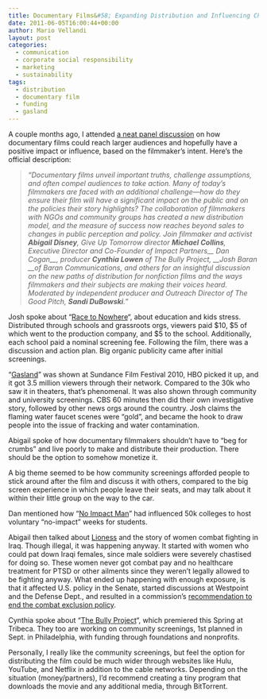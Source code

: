 ```yaml
---
title: Documentary Films&#58; Expanding Distribution and Influencing Change
date: 2011-06-05T16:00:44+00:00
author: Mario Vellandi
layout: post
categories:
  - communication
  - corporate social responsibility
  - marketing
  - sustainability
tags:
  - distribution
  - documentary film
  - funding
  - gasland
---
```

A couple months ago, I attended [a neat panel discussion](http://www.tribecafilm.com/filmguide/tribeca_talks_industry_-_are_documentary_films_changing_the_world-film36880.html) on how documentary films could reach larger audiences and hopefully have a positive impact or influence, based on the filmmaker&#8217;s intent. Here&#8217;s the official description:

> *&#8220;Documentary films unveil important truths, challenge assumptions, and often compel audiences to take action. Many of today&#8217;s filmmakers are faced with an additional challenge—how do they ensure their film will have a significant impact on the public and on the policies their story highlights? The collaboration of filmmakers with NGOs and community groups has created a new distribution model, and the measure of success now reaches beyond sales to changes in public perception and policy. Join filmmaker and activist __Abigail Disney__, Give Up Tomorrow director __Michael Collins__, Executive Director and Co-Founder of Impact Partners__ Dan Cogan__, producer __Cynthia Lowen__ of The Bully Project, __Josh Baran __of Baran Communications, and others for an insightful discussion on the new paths of distribution for nonfiction films and the ways filmmakers and their subjects are making their voices heard. Moderated by independent producer and Outreach Director of The Good Pitch, __Sandi DuBowski__.&#8221;*

Josh spoke about &#8220;[Race to Nowhere](http://www.racetonowhere.com/)&#8220;, about education and kids stress. Distributed through schools and grassroots orgs, viewers paid $10, $5 of which went to the production company, and $5 to the school. Additionally, each school paid a nominal screening fee. Following the film, there was a discussion and action plan. Big organic publicity came after initial screenings.

&#8220;[Gasland](http://gaslandthemovie.com/)&#8221; was shown at Sundance Film Festival 2010, HBO picked it up, and it got 3.5 million viewers through their network. Compared to the 30k who saw it in theaters, that&#8217;s phenomenal. It was also shown through community and university screenings. CBS 60 minutes then did their own investigative story, followed by other news orgs around the country. Josh claims the flaming water faucet scenes were &#8220;gold&#8221;, and became the hook to draw people into the issue of fracking and water contamination.

Abigail spoke of how documentary filmmakers shouldn&#8217;t have to &#8220;beg for crumbs&#8221; and live poorly to make and distribute their production. There should be the option to somehow monetize it.

A big theme seemed to be how community screenings afforded people to stick around after the film and discuss it with others, compared to the big screen experience in which people leave their seats, and may talk about it within their little group on the way to the car.

Dan mentioned how &#8220;[No Impact Man](http://noimpactproject.org/movie/)&#8221; had influenced 50k colleges to host voluntary &#8220;no-impact&#8221; weeks for students.

Abigail then talked about [Lioness](http://www.lionessthefilm.com/) and the story of women combat fighting in Iraq. Though illegal, it was happening anyway. It started with women who could pat down Iraqi females, since male soldiers were severely chastised for doing so. These women never got combat pay and no healthcare treatment for PTSD or other ailments since they weren&#8217;t legally allowed to be fighting anyway. What ended up happening with enough exposure, is that it affected U.S. policy in the Senate, started discussions at Westpoint and the Defense Dept., and resulted in a commission&#8217;s [recommendation to end the combat exclusion policy](http://lionessthefilm.com/2011/03/pentagon-commission-recommends.html).

Cynthia spoke about &#8220;[The Bully Project](http://thebullyproject.com/)&#8220;, which premiered this Spring at Tribeca. They too are working on community screenings, 1st planned in Sept. in Philadelphia, with funding through foundations and nonprofits.

Personally, I really like the community screenings, but feel the option for distributing the film could be much wider through websites like Hulu, YouTube, and Netflix in addition to the cable networks. Depending on the situation (money/partners), I&#8217;d recommend creating a tiny program that downloads the movie and any additional media, through BitTorrent.
